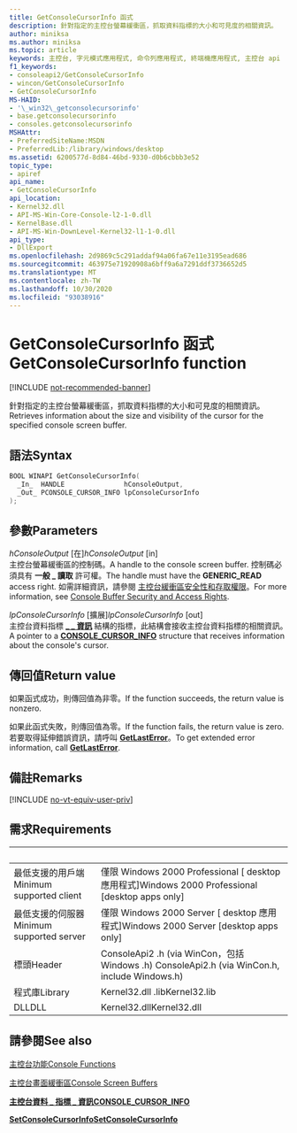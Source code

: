 ```yaml
---
title: GetConsoleCursorInfo 函式
description: 針對指定的主控台螢幕緩衝區，抓取資料指標的大小和可見度的相關資訊。
author: miniksa
ms.author: miniksa
ms.topic: article
keywords: 主控台, 字元模式應用程式, 命令列應用程式, 終端機應用程式, 主控台 api
f1_keywords:
- consoleapi2/GetConsoleCursorInfo
- wincon/GetConsoleCursorInfo
- GetConsoleCursorInfo
MS-HAID:
- '\_win32\_getconsolecursorinfo'
- base.getconsolecursorinfo
- consoles.getconsolecursorinfo
MSHAttr:
- PreferredSiteName:MSDN
- PreferredLib:/library/windows/desktop
ms.assetid: 6200577d-8d84-46bd-9330-d0b6cbbb3e52
topic_type:
- apiref
api_name:
- GetConsoleCursorInfo
api_location:
- Kernel32.dll
- API-MS-Win-Core-Console-l2-1-0.dll
- KernelBase.dll
- API-MS-Win-DownLevel-Kernel32-l1-1-0.dll
api_type:
- DllExport
ms.openlocfilehash: 2d9869c5c291addaf94a06fa67e11e3195ead686
ms.sourcegitcommit: 463975e71920908a6bff9a6a7291ddf3736652d5
ms.translationtype: MT
ms.contentlocale: zh-TW
ms.lasthandoff: 10/30/2020
ms.locfileid: "93038916"
---
```

# <a name="getconsolecursorinfo-function"></a><span data-ttu-id="47daa-104">GetConsoleCursorInfo 函式</span><span class="sxs-lookup"><span data-stu-id="47daa-104">GetConsoleCursorInfo function</span></span>

[!INCLUDE [not-recommended-banner](./includes/not-recommended-banner.md)]

<span data-ttu-id="47daa-105">針對指定的主控台螢幕緩衝區，抓取資料指標的大小和可見度的相關資訊。</span><span class="sxs-lookup"><span data-stu-id="47daa-105">Retrieves information about the size and visibility of the cursor for the specified console screen buffer.</span></span>

## <a name="syntax"></a><span data-ttu-id="47daa-106">語法</span><span class="sxs-lookup"><span data-stu-id="47daa-106">Syntax</span></span>

```C
BOOL WINAPI GetConsoleCursorInfo(
  _In_  HANDLE               hConsoleOutput,
  _Out_ PCONSOLE_CURSOR_INFO lpConsoleCursorInfo
);
```

## <a name="parameters"></a><span data-ttu-id="47daa-107">參數</span><span class="sxs-lookup"><span data-stu-id="47daa-107">Parameters</span></span>

<span data-ttu-id="47daa-108">*hConsoleOutput* \[在\]</span><span class="sxs-lookup"><span data-stu-id="47daa-108">*hConsoleOutput* \[in\]</span></span>  
<span data-ttu-id="47daa-109">主控台螢幕緩衝區的控制碼。</span><span class="sxs-lookup"><span data-stu-id="47daa-109">A handle to the console screen buffer.</span></span> <span data-ttu-id="47daa-110">控制碼必須具有 **一般 \_ 讀取** 許可權。</span><span class="sxs-lookup"><span data-stu-id="47daa-110">The handle must have the **GENERIC\_READ** access right.</span></span> <span data-ttu-id="47daa-111">如需詳細資訊，請參閱 [主控台緩衝區安全性和存取權限](console-buffer-security-and-access-rights.md)。</span><span class="sxs-lookup"><span data-stu-id="47daa-111">For more information, see [Console Buffer Security and Access Rights](console-buffer-security-and-access-rights.md).</span></span>

<span data-ttu-id="47daa-112">*lpConsoleCursorInfo* \[擴展\]</span><span class="sxs-lookup"><span data-stu-id="47daa-112">*lpConsoleCursorInfo* \[out\]</span></span>  
<span data-ttu-id="47daa-113">主控台資料指標 [**\_ \_ 資訊**](console-cursor-info-str.md) 結構的指標，此結構會接收主控台資料指標的相關資訊。</span><span class="sxs-lookup"><span data-stu-id="47daa-113">A pointer to a [**CONSOLE\_CURSOR\_INFO**](console-cursor-info-str.md) structure that receives information about the console's cursor.</span></span>

## <a name="return-value"></a><span data-ttu-id="47daa-114">傳回值</span><span class="sxs-lookup"><span data-stu-id="47daa-114">Return value</span></span>

<span data-ttu-id="47daa-115">如果函式成功，則傳回值為非零。</span><span class="sxs-lookup"><span data-stu-id="47daa-115">If the function succeeds, the return value is nonzero.</span></span>

<span data-ttu-id="47daa-116">如果此函式失敗，則傳回值為零。</span><span class="sxs-lookup"><span data-stu-id="47daa-116">If the function fails, the return value is zero.</span></span> <span data-ttu-id="47daa-117">若要取得延伸錯誤資訊，請呼叫 [**GetLastError**](https://msdn.microsoft.com/library/windows/desktop/ms679360)。</span><span class="sxs-lookup"><span data-stu-id="47daa-117">To get extended error information, call [**GetLastError**](https://msdn.microsoft.com/library/windows/desktop/ms679360).</span></span>

## <a name="remarks"></a><span data-ttu-id="47daa-118">備註</span><span class="sxs-lookup"><span data-stu-id="47daa-118">Remarks</span></span>

[!INCLUDE [no-vt-equiv-user-priv](./includes/no-vt-equiv-user-priv.md)]

## <a name="requirements"></a><span data-ttu-id="47daa-119">需求</span><span class="sxs-lookup"><span data-stu-id="47daa-119">Requirements</span></span>

| &nbsp; | &nbsp; |
|-|-|
| <span data-ttu-id="47daa-120">最低支援的用戶端</span><span class="sxs-lookup"><span data-stu-id="47daa-120">Minimum supported client</span></span> | <span data-ttu-id="47daa-121">僅限 Windows 2000 Professional \[ desktop 應用程式\]</span><span class="sxs-lookup"><span data-stu-id="47daa-121">Windows 2000 Professional \[desktop apps only\]</span></span> |
| <span data-ttu-id="47daa-122">最低支援的伺服器</span><span class="sxs-lookup"><span data-stu-id="47daa-122">Minimum supported server</span></span> | <span data-ttu-id="47daa-123">僅限 Windows 2000 Server \[ desktop 應用程式\]</span><span class="sxs-lookup"><span data-stu-id="47daa-123">Windows 2000 Server \[desktop apps only\]</span></span> |
| <span data-ttu-id="47daa-124">標頭</span><span class="sxs-lookup"><span data-stu-id="47daa-124">Header</span></span> | <span data-ttu-id="47daa-125">ConsoleApi2 .h (via WinCon，包括 Windows .h) </span><span class="sxs-lookup"><span data-stu-id="47daa-125">ConsoleApi2.h (via WinCon.h, include Windows.h)</span></span> |
| <span data-ttu-id="47daa-126">程式庫</span><span class="sxs-lookup"><span data-stu-id="47daa-126">Library</span></span> | <span data-ttu-id="47daa-127">Kernel32.dll .lib</span><span class="sxs-lookup"><span data-stu-id="47daa-127">Kernel32.lib</span></span> |
| <span data-ttu-id="47daa-128">DLL</span><span class="sxs-lookup"><span data-stu-id="47daa-128">DLL</span></span> | <span data-ttu-id="47daa-129">Kernel32.dll</span><span class="sxs-lookup"><span data-stu-id="47daa-129">Kernel32.dll</span></span> |

## <a name="see-also"></a><span data-ttu-id="47daa-130">請參閱</span><span class="sxs-lookup"><span data-stu-id="47daa-130">See also</span></span>

[<span data-ttu-id="47daa-131">主控台功能</span><span class="sxs-lookup"><span data-stu-id="47daa-131">Console Functions</span></span>](console-functions.md)

[<span data-ttu-id="47daa-132">主控台畫面緩衝區</span><span class="sxs-lookup"><span data-stu-id="47daa-132">Console Screen Buffers</span></span>](console-screen-buffers.md)

[<span data-ttu-id="47daa-133">**主控台資料 \_ 指標 \_ 資訊**</span><span class="sxs-lookup"><span data-stu-id="47daa-133">**CONSOLE\_CURSOR\_INFO**</span></span>](console-cursor-info-str.md)

[<span data-ttu-id="47daa-134">**SetConsoleCursorInfo**</span><span class="sxs-lookup"><span data-stu-id="47daa-134">**SetConsoleCursorInfo**</span></span>](setconsolecursorinfo.md)
